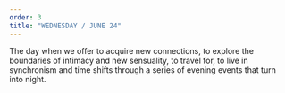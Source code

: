 ```yaml
---
order: 3
title: "WEDNESDAY / JUNE 24"
---
```


The day when we offer to acquire new connections, to explore the boundaries of intimacy and new sensuality, to travel for, to live in synchronism and time shifts through a series of evening events that turn into night.
